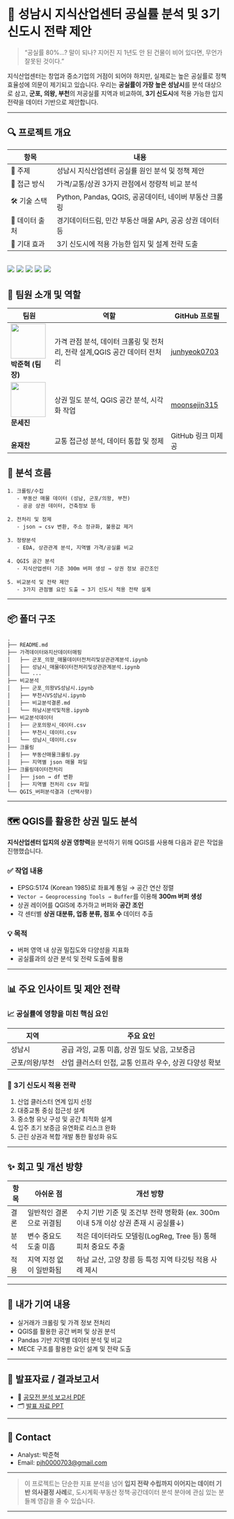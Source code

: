 # 🏢 성남시 지식산업센터 공실률 분석 및 3기 신도시 전략 제안

> “공실률 80%...? 말이 되나? 지어진 지 1년도 안 된 건물이 비어 있다면, 무언가 잘못된 것이다.”

지식산업센터는 창업과 중소기업의 거점이 되어야 하지만, 실제로는 높은 공실률로 정책 효율성에 의문이 제기되고 있습니다. 우리는 **공실률이 가장 높은 성남시**를 분석 대상으로 삼고, **군포, 의왕, 부천**의 저공실률 지역과 비교하여, **3기 신도시**에 적용 가능한 입지 전략을 데이터 기반으로 제안합니다.

---

## 🔍 프로젝트 개요

| 항목           | 내용                                                      |
| -------------- | --------------------------------------------------------- |
| 📌 주제        | 성남시 지식산업센터 공실률 원인 분석 및 정책 제안         |
| 🧩 접근 방식   | 가격/교통/상권 3가지 관점에서 정량적 비교 분석            |
| 🛠️ 기술 스택   | Python, Pandas, QGIS, 공공데이터, 네이버 부동산 크롤링    |
| 📂 데이터 출처 | 경기데이터드림, 민간 부동산 매물 API, 공공 상권 데이터 등 |
| 📍 기대 효과   | 3기 신도시에 적용 가능한 입지 및 설계 전략 도출           |

## <p align="left"> <img src="https://img.shields.io/badge/Python-3776AB?style=for-the-badge&logo=python&logoColor=white" /> <img src="https://img.shields.io/badge/Pandas-150458?style=for-the-badge&logo=pandas&logoColor=white" /> <img src="https://img.shields.io/badge/QGIS-589632?style=for-the-badge&logo=qgis&logoColor=white" /> <img src="https://img.shields.io/badge/경기데이터드림-0052CC?style=for-the-badge" /> <img src="https://img.shields.io/badge/네이버부동산-03C75A?style=for-the-badge&logo=naver&logoColor=white" /> </p>

## 👥 팀원 소개 및 역할

| 팀원                                                                                                        | 역할                                                                       | GitHub 프로필                                   |
| ----------------------------------------------------------------------------------------------------------- | -------------------------------------------------------------------------- | ----------------------------------------------- |
| <img src="https://avatars.githubusercontent.com/junhyeok0703" width="80" height="80"> <br>**박준혁 (팀장)** | 가격 관점 분석, 데이터 크롤링 및 전처리, 전략 설계,QGIS 공간 데이터 전처리 | [junhyeok0703](https://github.com/junhyeok0703) |
| <img src="https://avatars.githubusercontent.com/moonsejin315" width="80" height="80"> <br>**문세진**        | 상권 밀도 분석, QGIS 공간 분석, 시각화 작업                                | [moonsejin315](https://github.com/moonsejin315) |
| <br>**윤재찬**                                                                                              | 교통 접근성 분석, 데이터 통합 및 정제                                      | GitHub 링크 미제공                              |

## 🧭 분석 흐름

```
1. 크롤링/수집
   - 부동산 매물 데이터 (성남, 군포/의왕, 부천)
   - 공공 상권 데이터, 건축정보 등

2. 전처리 및 정제
   - json → csv 변환, 주소 정규화, 불용값 제거

3. 정량분석
   - EDA, 상관관계 분석, 지역별 가격/공실률 비교

4. QGIS 공간 분석
   - 지식산업센터 기준 300m 버퍼 생성 → 상권 정보 공간조인

5. 비교분석 및 전략 제안
   - 3가지 관점별 요인 도출 → 3기 신도시 적용 전략 설계
```

---

## 📦 폴더 구조

```
.
├── README.md
├── 가격데이터와지산데이터매핑
│   ├── 군포_의왕_매물데이터전처리및상관관계분석.ipynb
│   ├── 성남시_매물데이터전처리및상관관계분석.ipynb
│   └── ...
├── 비교분석
│   ├── 군포_의왕VS성남시.ipynb
│   ├── 부천시VS성남시.ipynb
│   ├── 비교분석결론.md
│   └── 하남시분석및적용.ipynb
├── 비교분석데이터
│   ├── 군포의왕시_데이터.csv
│   ├── 부천시_데이터.csv
│   └── 성남시_데이터.csv
├── 크롤링
│   ├── 부동산매물크롤링.py
│   ├── 지역별 json 매물 파일
├── 크롤링데이터전처리
│   ├── json → df 변환
│   ├── 지역별 전처리 csv 파일
└── QGIS_버퍼분석결과 (선택사항)
```

---

## 🗺 QGIS를 활용한 상권 밀도 분석

**지식산업센터 입지의 상권 영향력**을 분석하기 위해 QGIS를 사용해 다음과 같은 작업을 진행했습니다.

### ✅ 작업 내용

- EPSG:5174 (Korean 1985)로 좌표계 통일 → 공간 연산 정렬
- `Vector → Geoprocessing Tools → Buffer`를 이용해 **300m 버퍼 생성**
- 상권 레이어를 QGIS에 추가하고 버퍼와 **공간 조인**
- 각 센터별 **상권 대분류, 업종 분류, 점포 수** 데이터 추출

### 💡 목적

- 버퍼 영역 내 상권 밀집도와 다양성을 지표화
- 공실률과의 상관 분석 및 전략 도출에 활용

---

## 📊 주요 인사이트 및 제안 전략

### 📈 공실률에 영향을 미친 핵심 요인

| 지역           | 주요 요인                                              |
| -------------- | ------------------------------------------------------ |
| 성남시         | 공급 과잉, 교통 미흡, 상권 밀도 낮음, 고보증금         |
| 군포/의왕/부천 | 산업 클러스터 인접, 교통 인프라 우수, 상권 다양성 확보 |

### 🧭 3기 신도시 적용 전략

1. 산업 클러스터 연계 입지 선정
2. 대중교통 중심 접근성 설계
3. 중소형 유닛 구성 및 공간 최적화 설계
4. 입주 초기 보증금 유연화로 리스크 완화
5. 근린 상권과 복합 개발 통한 활성화 유도

---

## ✨ 회고 및 개선 방향

| 항목 | 아쉬운 점                | 개선 방향                                                                          |
| ---- | ------------------------ | ---------------------------------------------------------------------------------- |
| 결론 | 일반적인 결론으로 귀결됨 | 수치 기반 기준 및 조건부 전략 명확화 (ex. 300m 이내 5개 이상 상권 존재 시 공실률↓) |
| 분석 | 변수 중요도 도출 미흡    | 적은 데이터라도 모델링(LogReg, Tree 등) 통해 피처 중요도 추출                      |
| 적용 | 지역 지정 없이 일반화됨  | 하남 교산, 고양 창릉 등 특정 지역 타깃팅 적용 사례 제시                            |

---

## 🙌 내가 기여 내용

- 실거래가 크롤링 및 가격 정보 전처리
- QGIS를 활용한 공간 버퍼 및 상권 분석
- Pandas 기반 지역별 데이터 분석 및 비교
- MECE 구조를 활용한 요인 설계 및 전략 도출

---

## 📎 발표자료 / 결과보고서

- 📄 [공모전 분석 보고서 PDF](./지식산업센터%20공실률%20최소화를%20위한%20해결방안%20및%20분석보고서.pdf)
- 🗂 [발표 자료 PPT](<./공모전%20%20지식산업센터%20공실률%20최소화(데이터분석).pdf>)

---

## 👋 Contact

- Analyst: 박준혁
- Email: [pjh0000703@gmail.com](mailto:pjh0000703@gmail.com)

---

> 이 프로젝트는 단순한 지표 분석을 넘어 **입지 전략 수립까지 이어지는 데이터 기반 의사결정 사례**로, 도시계획·부동산 정책·공간데이터 분석 분야에 관심 있는 분들께 영감을 줄 수 있습니다.

---
